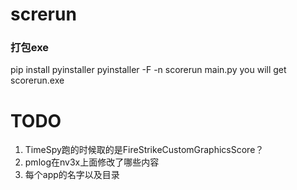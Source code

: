 # screrun

### 打包exe
pip install pyinstaller
pyinstaller -F -n scorerun main.py
you will get scorerun.exe


# TODO
1. TimeSpy跑的时候取的是FireStrikeCustomGraphicsScore？
2. pmlog在nv3x上面修改了哪些内容
3. 每个app的名字以及目录